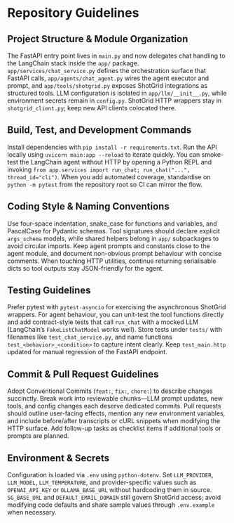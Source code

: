 # Repository Guidelines

## Project Structure & Module Organization
The FastAPI entry point lives in `main.py` and now delegates chat handling to the LangChain stack inside the `app/` package. `app/services/chat_service.py` defines the orchestration surface that FastAPI calls, `app/agents/chat_agent.py` wires the agent executor and prompt, and `app/tools/shotgrid.py` exposes ShotGrid integrations as structured tools. LLM configuration is isolated in `app/llm/__init__.py`, while environment secrets remain in `config.py`. ShotGrid HTTP wrappers stay in `shotgrid_client.py`; keep new API clients colocated there.

## Build, Test, and Development Commands
Install dependencies with `pip install -r requirements.txt`. Run the API locally using `uvicorn main:app --reload` to iterate quickly. You can smoke-test the LangChain agent without HTTP by opening a Python REPL and invoking `from app.services import run_chat; run_chat("...", thread_id="cli")`. When you add automated coverage, standardise on `python -m pytest` from the repository root so CI can mirror the flow.

## Coding Style & Naming Conventions
Use four-space indentation, snake_case for functions and variables, and PascalCase for Pydantic schemas. Tool signatures should declare explicit `args_schema` models, while shared helpers belong in `app/` subpackages to avoid circular imports. Keep agent prompts and constants close to the agent module, and document non-obvious prompt behaviour with concise comments. When touching HTTP utilities, continue returning serialisable dicts so tool outputs stay JSON-friendly for the agent.

## Testing Guidelines
Prefer pytest with `pytest-asyncio` for exercising the asynchronous ShotGrid wrappers. For agent behaviour, you can unit-test the tool functions directly and add contract-style tests that call `run_chat` with a mocked LLM (LangChain’s `FakeListChatModel` works well). Store tests under `tests/` with filenames like `test_chat_service.py`, and name functions `test_<behavior>_<condition>` to capture intent clearly. Keep `test_main.http` updated for manual regression of the FastAPI endpoint.

## Commit & Pull Request Guidelines
Adopt Conventional Commits (`feat:`, `fix:`, `chore:`) to describe changes succinctly. Break work into reviewable chunks—LLM prompt updates, new tools, and config changes each deserve dedicated commits. Pull requests should outline user-facing effects, mention any new environment variables, and include before/after transcripts or cURL snippets when modifying the HTTP surface. Add follow-up tasks as checklist items if additional tools or prompts are planned.

## Environment & Secrets
Configuration is loaded via `.env` using `python-dotenv`. Set `LLM_PROVIDER`, `LLM_MODEL`, `LLM_TEMPERATURE`, and provider-specific values such as `OPENAI_API_KEY` or `OLLAMA_BASE_URL` without hardcoding them in source. `SG_BASE_URL` and `DEFAULT_EMAIL_DOMAIN` still govern ShotGrid access; avoid modifying code defaults and share sample values through `.env.example` when necessary.
